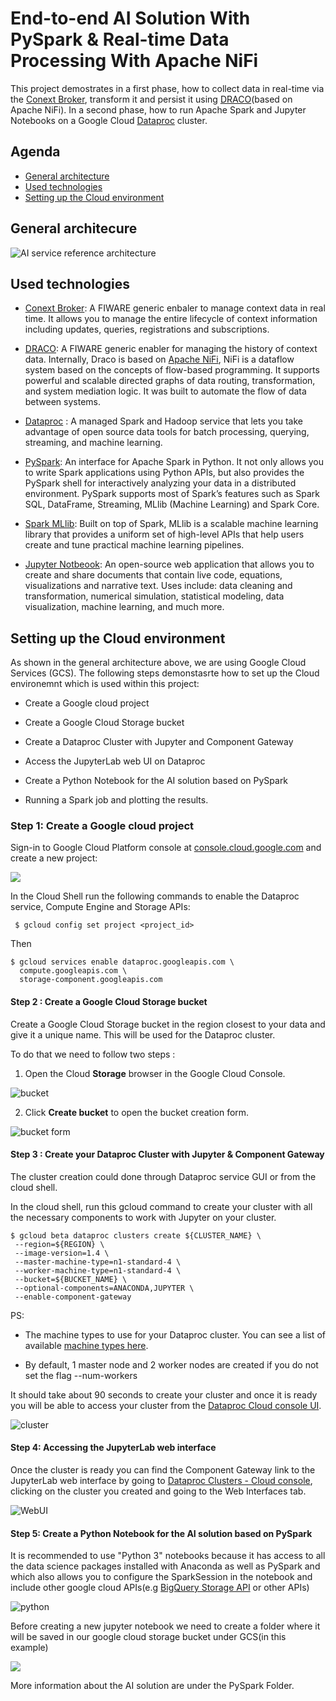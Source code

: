 # End-to-end AI Solution With PySpark & Real-time Data Processing With Apache NiFi

This project demostrates in a first phase, how to collect data in real-time via the [Conext Broker](https://fiware-orion.readthedocs.io/en/master/), transform it and persist it using [DRACO](https://github.com/ging/fiware-draco)(based on Apache NiFi). In a second phase, how to run Apache Spark and Jupyter Notebooks on a Google Cloud [Dataproc](https://cloud.google.com/dataproc) cluster. 

## Agenda 

- [General architecture](#general-architecure)
- [Used technologies](#used-technologies)
- [Setting up the Cloud environment](#setting-up-the-cloud-environment)



## General architecure 

![AI service reference architecture](https://github.com/RihabFekii/PySpark-AI-service_Data-processing-NiFi/blob/master/Images/General%20architecture.png)

## Used technologies  

- [Conext Broker](https://fiware-orion.readthedocs.io/en/master/): A FIWARE generic enbaler to manage context data in real time. It allows you to manage the entire lifecycle of context information including updates, queries, registrations and subscriptions.

- [DRACO](https://github.com/ging/fiware-draco): A FIWARE generic enabler for managing the history of context data. Internally, Draco is based on [Apache NiFi](https://nifi.apache.org/docs.html), NiFi is a dataflow system based on the concepts of flow-based programming. It supports powerful and scalable directed graphs of data routing, transformation, and system mediation logic. It was built to automate the flow of data between systems.

- [Dataproc](https://cloud.google.com/dataproc) : A managed Spark and Hadoop service that lets you take advantage of open source data tools for batch processing, querying, streaming, and machine learning.

- [PySpark](https://spark.apache.org/docs/latest/api/python/): An interface for Apache Spark in Python. It not only allows you to write Spark applications using Python APIs, but also provides the PySpark shell for interactively analyzing your data in a distributed environment. PySpark supports most of Spark’s features such as Spark SQL, DataFrame, Streaming, MLlib (Machine Learning) and Spark Core.

- [Spark MLlib](https://spark.apache.org/docs/latest/ml-guide.html): Built on top of Spark, MLlib is a scalable machine learning library that provides a uniform set of high-level APIs that help users create and tune practical machine learning pipelines.

- [Jupyter Notbeook](https://jupyter.org/): An open-source web application that allows you to create and share documents that contain live code, equations, visualizations and narrative text. Uses include: data cleaning and transformation, numerical simulation, statistical modeling, data visualization, machine learning, and much more.

## Setting up the Cloud environment

As shown in the general architecture above, we are using Google Cloud Services (GCS). 
The following steps demonstasrte how to set up the Cloud environemnt which is used within this project: 

-   Create a Google cloud project

-   Create a Google Cloud Storage bucket 

-   Create a Dataproc Cluster with Jupyter and Component Gateway

-   Access the JupyterLab web UI on Dataproc

-   Create a Python Notebook for the AI solution based on PySpark

-   Running a Spark job and plotting the results.

### Step 1: Create a Google cloud project

Sign-in to Google Cloud Platform console at
[console.cloud.google.com](http://console.cloud.google.com/) and create a new project:

![](https://github.com/RihabFekii/PySpark-AI-service_Data-processing-NiFi/blob/master/Images/image10.jpg)

In the Cloud Shell run the following commands to enable the Dataproc service, Compute Engine and Storage APIs:

```shell
 $ gcloud config set project <project_id>
```

Then 

```shell
$ gcloud services enable dataproc.googleapis.com \
  compute.googleapis.com \
  storage-component.googleapis.com
```

#### Step 2 : Create a Google Cloud Storage bucket

Create a Google Cloud Storage bucket in the region closest to your data
and give it a unique name. This will be used for the Dataproc cluster.

To do that we need to follow two steps :

1.  Open the Cloud **Storage** browser in the Google Cloud Console.

![bucket](https://github.com/RihabFekii/PySpark-AI-service_Data-processing-NiFi/blob/master/Images/image19.png)

2.  Click **Create bucket** to open the bucket creation form.

![bucket form](https://github.com/RihabFekii/PySpark-AI-service_Data-processing-NiFi/blob/master/Images/image26.png)

#### Step 3 : Create your Dataproc Cluster with Jupyter & Component Gateway

The cluster creation could done through Dataproc service GUI or from the cloud shell. 

In the cloud shell, run this gcloud command to create your cluster with all the necessary components to work with Jupyter on your cluster.

```shell
$ gcloud beta dataproc clusters create ${CLUSTER_NAME} \
 --region=${REGION} \
 --image-version=1.4 \
 --master-machine-type=n1-standard-4 \
 --worker-machine-type=n1-standard-4 \
 --bucket=${BUCKET_NAME} \
 --optional-components=ANACONDA,JUPYTER \
 --enable-component-gateway
 ```

PS:
-   The machine types to use for your Dataproc cluster. You can see a list of available [machine types here](https://cloud.google.com/compute/docs/machine-types).

-   By default, 1 master node and 2 worker nodes are created if you do
not set the flag --num-workers

It should take about 90 seconds to create your cluster and once it is
ready you will be able to access your cluster from the [Dataproc Cloud
console UI](https://console.cloud.google.com/dataproc/clusters).

![cluster](https://github.com/RihabFekii/PySpark-AI-service_Data-processing-NiFi/blob/master/Images/image11.png)


#### Step 4: Accessing the JupyterLab web interface

Once the cluster is ready you can find the Component Gateway link to the
JupyterLab web interface by going to [Dataproc Clusters - Cloud
console](https://console.cloud.google.com/dataproc/clusters),
clicking on the cluster you created and going to the Web Interfaces tab.

![WebUI](https://github.com/RihabFekii/PySpark-AI-service_Data-processing-NiFi/blob/master/Images/image30.png)


#### Step 5: Create a Python Notebook for the AI solution based on PySpark

It is recommended to use "Python 3" notebooks because it has access to
all the data science packages installed with Anaconda as well as PySpark
and which also allows you to configure the SparkSession in the notebook
and include other google cloud APIs(e.g [BigQuery Storage
API](https://cloud.google.com/bigquery/docs/reference/storage) or
other APIs)

![python](https://github.com/RihabFekii/PySpark-AI-service_Data-processing-NiFi/blob/master/Images/image29.png)

Before creating a new jupyter notebook we need to create a folder where
it will be saved in our google cloud storage bucket under GCS(in this example)

![](https://github.com/RihabFekii/PySpark-AI-service_Data-processing-NiFi/blob/master/Images/image23.png)

More information about the AI solution are under the PySpark Folder. 






